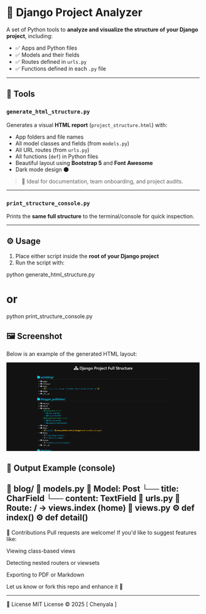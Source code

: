 # 🧰 Django Project Analyzer

A set of Python tools to **analyze and visualize the structure of your Django project**, including:

- ✅ Apps and Python files
- ✅ Models and their fields
- ✅ Routes defined in `urls.py`
- ✅ Functions defined in each `.py` file

---

## 📁 Tools

### `generate_html_structure.py`
Generates a visual **HTML report** (`project_structure.html`) with:

- App folders and file names
- All model classes and fields (from `models.py`)
- All URL routes (from `urls.py`)
- All functions (`def`) in Python files
- Beautiful layout using **Bootstrap 5** and **Font Awesome**
- Dark mode design 🌑

> 📂 Ideal for documentation, team onboarding, and project audits.

---

### `print_structure_console.py`
Prints the **same full structure** to the terminal/console for quick inspection.

---

## ⚙️ Usage

1. Place either script inside the **root of your Django project**
2. Run the script with:

python generate_html_structure.py
# or
python print_structure_console.py

## 🖼️ Screenshot
Below is an example of the generated HTML layout:

<img src="https://raw.githubusercontent.com/ChenyalaInc/django-project-analyzer/refs/heads/main/Screenshot%202025-04-15%20123531.png" alt="Django project structure preview" width="800"/>

## 📄 Output Example (console)
📁 blog/ 📄 models.py 🧩 Model: Post └── title: CharField └── content: TextField 📄 urls.py 🔗 Route: / → views.index (home) 📄 views.py ⚙️ def index() ⚙️ def detail()
-----------------------------------------------------------------------------------

🤝 Contributions
Pull requests are welcome! If you'd like to suggest features like:

Viewing class-based views

Detecting nested routers or viewsets

Exporting to PDF or Markdown

Let us know or fork this repo and enhance it 🚀

-----------------------------------------------------------------------------------

📜 License
MIT License © 2025 [ Chenyala ]
